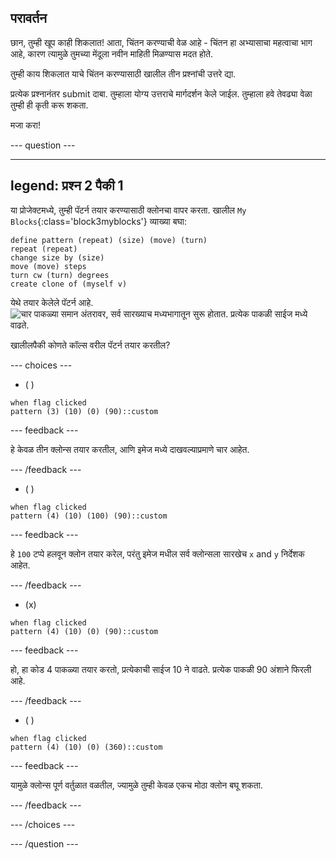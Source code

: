 ## परावर्तन

छान, तुम्ही खूप काही शिकलात! आता, चिंतन करण्याची वेळ आहे - चिंतन हा अभ्यासाचा महत्वाचा भाग आहे, कारण त्यामुळे तुमच्या मेंदूला नवीन माहिती मिळण्यास मदत होते.

तुम्ही काय शिकलात याचे चिंतन करण्यासाठी खालील तीन प्रश्नांची उत्तरे द्या.

प्रत्येक प्रश्नानंतर submit दाबा. तुम्हाला योग्य उत्तराचे मार्गदर्शन केले जाईल. तुम्हाला हवे तेवढ्या वेळा तुम्ही ही कृती करू शकता.

मजा करा!

--- question ---

---
legend: प्रश्न 2 पैकी 1
---

या प्रोजेक्टमध्ये, तुम्ही पॅटर्न तयार करण्यासाठी क्लोनचा वापर करता. खालील `My Blocks`{:class='block3myblocks'} व्याख्या बघा:

```blocks3
define pattern (repeat) (size) (move) (turn)
repeat (repeat)
change size by (size)
move (move) steps
turn cw (turn) degrees
create clone of (myself v)
```

येथे तयार केलेले पॅटर्न आहे. ![चार पाकळ्या समान अंतरावर, सर्व सारख्याच मध्यभागातून सुरू होतात. प्रत्येक पाकळी साईज मध्ये वाढते.](images/quiz_1.png)

खालीलपैकी कोणते कॉल्स वरील पॅटर्न तयार करतील?

--- choices ---

- ( )
```blocks3
when flag clicked
pattern (3) (10) (0) (90)::custom
```
  --- feedback ---

हे केवळ तीन क्लोन्स तयार करतील, आणि इमेज मध्ये दाखवल्याप्रमाणे चार आहेत.

  --- /feedback ---

- ( )

```blocks3
when flag clicked
pattern (4) (10) (100) (90)::custom
```

  --- feedback ---

हे `100` टप्पे हलवून क्लोन तयार करेल, परंतु इमेज मधील सर्व क्लोन्सला सारखेच `x` and `y` निर्देशक आहेत.

  --- /feedback ---

- (x)

```blocks3
when flag clicked
pattern (4) (10) (0) (90)::custom
```

  --- feedback ---

हो, हा कोड 4 पाकळ्या तयार करतो, प्रत्येकाची साईज 10 ने वाढते. प्रत्येक पाकळी 90 अंशाने फिरली आहे.

  --- /feedback ---

- ( )

```blocks3
when flag clicked
pattern (4) (10) (0) (360)::custom
```

  --- feedback ---

यामुळे क्लोन्स पूर्ण वर्तुळात वळतील, ज्यामुळे तुम्ही केवळ एकच मोठा क्लोन बघू शकता.

  --- /feedback ---

--- /choices ---

--- /question ---
